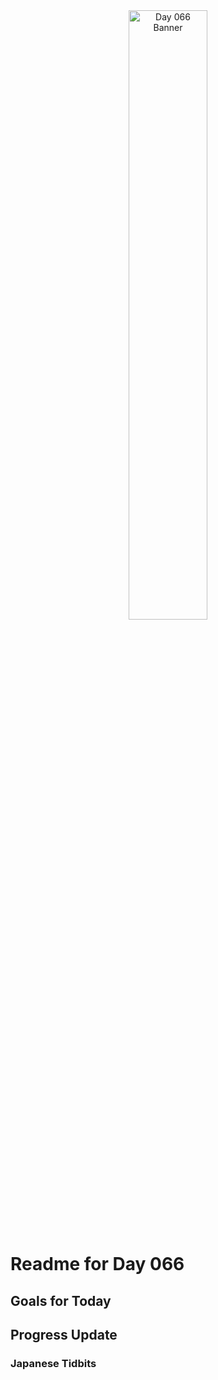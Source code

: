 <div align="center">
 <img src="../../Images/image_066.jpg" alt="Day 066 Banner" width="50%">
</div>

# Readme for Day 066

## Goals for Today

## Progress Update

### Japanese Tidbits


